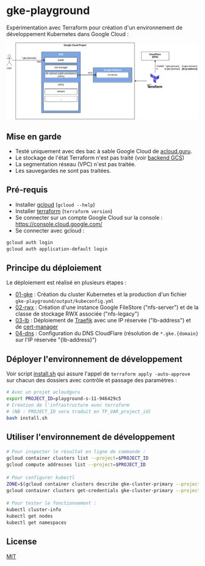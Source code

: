 # gke-playground

Expérimentation avec Terraform pour création d'un environnement de développement Kubernetes dans Google Cloud :

![docs/schema.drawio.png](docs/schema.drawio.png)

## Mise en garde

* Testé uniquement avec des bac à sable Google Cloud de [acloud.guru](https://learn.acloud.guru/).
* Le stockage de l'état Terraform n'est pas traité (voir [backend GCS](https://developer.hashicorp.com/terraform/language/settings/backends/gcs))
* La segmentation réseau (VPC) n'est pas traitée.
* Les sauvegardes ne sont pas traitées.

## Pré-requis

* Installer [gcloud](https://cloud.google.com/sdk/docs/install) (`gcloud --help`)
* Installer [terraform](https://developer.hashicorp.com/terraform/downloads) (`terraform version`)
* Se connecter sur un compte Google Cloud sur la console : https://console.cloud.google.com/
* Se connecter avec gcloud :

```bash
gcloud auth login
gcloud auth application-default login
```

## Principe du déploiement

Le déploiement est réalisé en plusieurs étapes :

* [01-gke](01-gke) : Création du cluster Kubernetes et la production d'un fichier `gke-playground/output/kubeconfig.yml`
* [02-rwx](02-rwx) : Création d'une instance Google FileStore ("nfs-server") et de la classe de stockage RWX associée ("nfs-legacy")
* [03-lb](03-rwx) : Déploiement de [Traefik](https://doc.traefik.io/traefik/) avec une IP réservée ("lb-address") et de [cert-manager](https://cert-manager.io/)
* [04-dns](04-dns) : Configuration du DNS CloudFlare (résolution de `*.gke.{domain}` sur l'IP réservée "{lb-address}")

## Déployer l'environnement de développement

Voir script [install.sh](install.sh) qui assure l'appel de `terraform apply -auto-approve` sur chacun des dossiers avec contrôle et passage des paramètres :

```bash
# Avec un projet acloudguru
export PROJECT_ID=playground-s-11-946429c5
# Création de l'infrastructure avec terraform
# (NB : PROJECT_ID sera traduit en TF_VAR_project_id)
bash install.sh
```

## Utiliser l'environnement de développement

```bash
# Pour inspecter le résultat en ligne de commande :
gcloud container clusters list --project=$PROJECT_ID
gcloud compute addresses list --project=$PROJECT_ID

# Pour configurer kubectl
ZONE=$(gcloud container clusters describe gke-cluster-primary --project=$PROJECT_ID --format="value(location)")
gcloud container clusters get-credentials gke-cluster-primary --project=$PROJECT_ID --zone=$ZONE

# Pour tester le fonctionnement :
kubectl cluster-info
kubectl get nodes
kubectl get namespaces
```


## License

[MIT](LICENSE)

